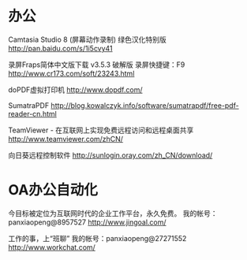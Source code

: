 # 办公

Camtasia Studio 8 (屏幕动作录制) 绿色汉化特别版
http://pan.baidu.com/s/1i5cvy41

录屏Fraps简体中文版下载 v3.5.3 破解版
录屏快捷键：F9
http://www.cr173.com/soft/23243.html

doPDF虚拟打印机
http://www.dopdf.com/

SumatraPDF
http://blog.kowalczyk.info/software/sumatrapdf/free-pdf-reader-cn.html

TeamViewer - 在互联网上实现免费远程访问和远程桌面共享
http://www.teamviewer.com/zhCN/

向日葵远程控制软件
http://sunlogin.oray.com/zh_CN/download/




# OA办公自动化

今目标被定位为互联网时代的企业工作平台，永久免费。
我的帐号：panxiaopeng@8957527
http://www.jingoal.com/

工作的事，上“班聊”
我的帐号：panxiaopeng@27271552
http://www.workchat.com/




